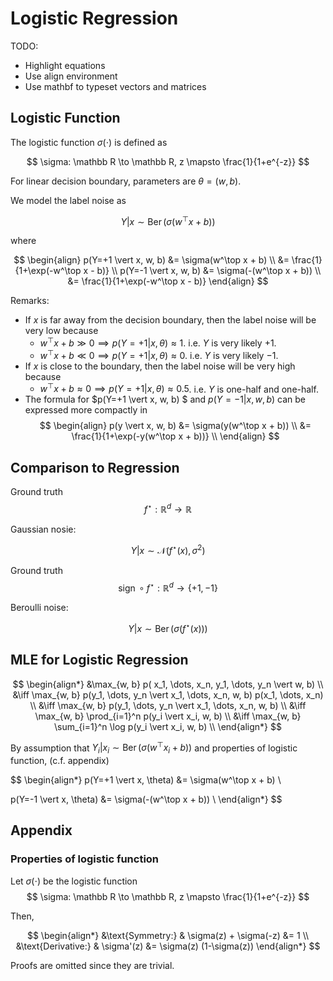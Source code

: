 # Logistic Regression

TODO:

* Highlight equations
* Use align environment
* Use mathbf to typeset vectors and matrices

## Logistic Function

The logistic function $\sigma(\cdot)$ is defined as

$$
\sigma: \mathbb R \to \mathbb R, z \mapsto \frac{1}{1+e^{-z}}
$$

For linear decision boundary, parameters are $\theta = (w, b)$.

We model the label noise as

$$
Y \vert x \sim \operatorname{Ber}\left( \sigma(w^\top x + b) \right)
$$

where

$$
\begin{align}
p(Y=+1 \vert x, w, b) 
&= \sigma(w^\top x + b) \\
&= \frac{1}{1+\exp(-w^\top x - b)} \\
p(Y=-1 \vert x, w, b) 
&= \sigma(-(w^\top x + b)) \\
&= \frac{1}{1+\exp(-w^\top x - b)}
\end{align}
$$

Remarks:

* If $x$ is far away from the decision boundary, then the label noise will be very low because
  * $w^\top x + b \gg 0 \implies p(Y=+1 \vert x, \theta) \approx 1$. i.e. $Y$ is very likely $+1$.
  * $w^\top x + b \ll 0 \implies p(Y=+1 \vert x, \theta) \approx 0$. i.e. $Y$ is very likely $-1$.
* If $x$ is close to the boundary, then the label noise will be very high because
  * $w^\top x + b \approx 0 \implies p(Y=+1 \vert x, \theta) \approx 0.5$. i.e. $Y$ is one-half and one-half.
* The formula for $p(Y=+1 \vert x, w, b) $ and $p(Y=-1 \vert x, w, b)$ can be expressed more compactly in
  $$
  \begin{align}
    p(y \vert x, w, b) 
    &= \sigma(y(w^\top x + b)) \\
    &= \frac{1}{1+\exp(-y(w^\top x + b))} \\
  \end{align}  
  $$

## Comparison to Regression

Ground truth
$$
f^\star: \mathbb{R}^d \to \mathbb{R}
$$

Gaussian nosie:

$$
Y \vert x \sim \mathcal{N}\left(f^\star(x), \sigma^2\right)
$$

Ground truth
$$
\operatorname{sign} \circ f^\star: \mathbb{R}^d \to \{+1, -1\}
$$

Beroulli noise:

$$
Y \vert x \sim \operatorname{Ber}\left( \sigma(f^\star(x)) \right)
$$

## MLE for Logistic Regression

$$
\begin{align*}
&\max_{w, b} p( x_1, \dots, x_n, y_1, \dots, y_n \vert w, b) \\
&\iff \max_{w, b} p(y_1, \dots, y_n \vert x_1, \dots, x_n, w, b) p(x_1, \dots, x_n) \\
&\iff \max_{w, b} p(y_1, \dots, y_n \vert x_1, \dots, x_n, w, b) \\
&\iff \max_{w, b} \prod_{i=1}^n p(y_i \vert x_i, w, b) \\
&\iff \max_{w, b} \sum_{i=1}^n \log p(y_i \vert x_i, w, b) \\
\end{align*}
$$

By assumption that $Y_i \vert x_i \sim \operatorname{Ber}\left( \sigma(w^\top x_i + b) \right)$ and properties of logistic function, (c.f. appendix)

$$
\begin{align*}
p(Y=+1 \vert x, \theta) &= \sigma(w^\top x + b) \\

p(Y=-1 \vert x, \theta) &= \sigma(-(w^\top x + b)) \\
\end{align*}
$$

## Appendix

### Properties of logistic function

Let $\sigma(\cdot)$ be the logistic function
$$
\sigma: \mathbb R \to \mathbb R, z \mapsto \frac{1}{1+e^{-z}}
$$

Then,

$$
\begin{align*}
&\text{Symmetry:} & \sigma(z) + \sigma(-z) &= 1 \\
&\text{Derivative:} & \sigma'(z) &= \sigma(z) (1-\sigma(z))
\end{align*}
$$

Proofs are omitted since they are trivial.